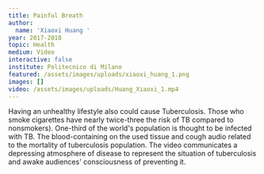 ```yaml
---
title: Painful Breath
author:
  name: 'Xiaoxi Huang '
year: 2017-2018
topic: Health
medium: Video
interactive: false
institute: Politecnico di Milano
featured: /assets/images/uploads/xiaoxi_huang_1.png
images: []
video: /assets/images/uploads/Huang_Xiaoxi_1.mp4
---
```

Having an unhealthy lifestyle also could cause Tuberculosis. Those who smoke cigarettes have nearly twice-three the risk of TB compared to nonsmokers). One-third of the world's population is thought to be infected with TB. The blood-containing on the used tissue and cough audio related to the mortality of tuberculosis population. The video communicates a depressing atmosphere of disease to represent the situation of tuberculosis and awake audiences' consciousness of preventing it.
